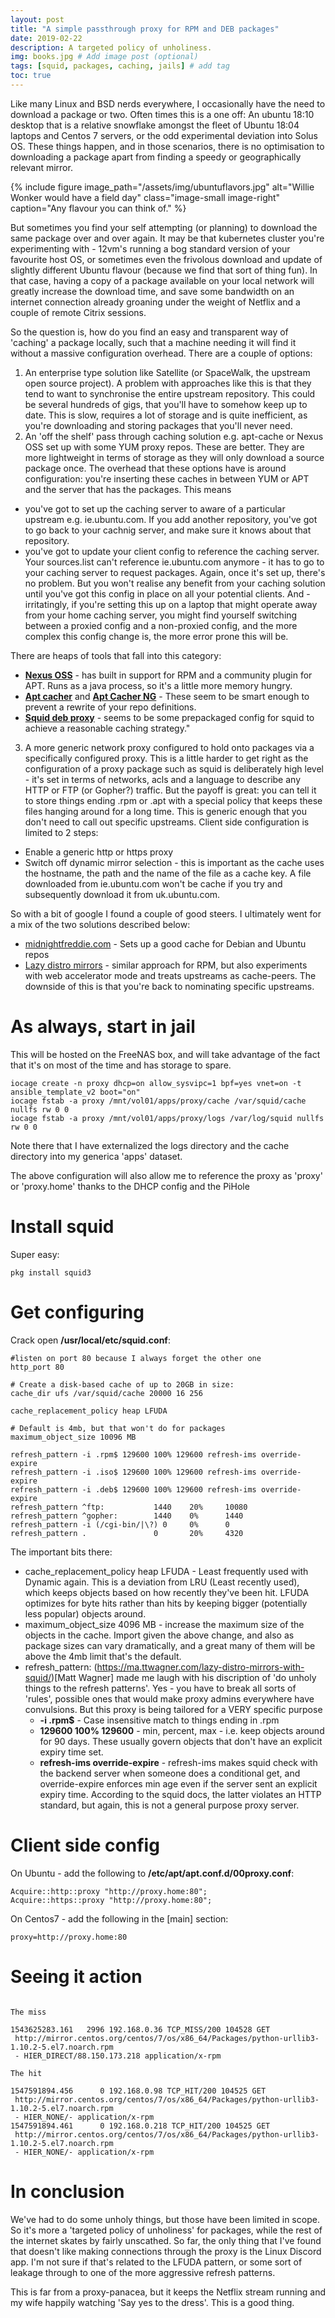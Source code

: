```yaml
---
layout: post
title: "A simple passthrough proxy for RPM and DEB packages"
date: 2019-02-22
description: A targeted policy of unholiness.
img: books.jpg # Add image post (optional)
tags: [squid, packages, caching, jails] # add tag
toc: true
---
```


Like many Linux and BSD nerds everywhere, I occasionally have the need to download a package or two. Often times this is a one off: An ubuntu 18:10 desktop that is a relative snowflake amongst the fleet of Ubuntu 18:04 laptops and Centos 7 servers, or the odd experimental deviation into Solus OS. These things happen, and in those scenarios, there is no optimisation to downloading a package apart from finding a speedy or geographically relevant mirror.

{% include figure image_path="/assets/img/ubuntuflavors.jpg" alt="Willie Wonker would have a field day" class="image-small image-right" caption="Any flavour you can think of." %}

But sometimes you find your self attempting (or planning) to download the same package over and over again. It may be that kubernetes cluster you're experimenting with - 12vm's running a bog standard version of your favourite host OS, or sometimes even the frivolous download and update of slightly different Ubuntu flavour (because we find that sort of thing fun). In that case, having a copy of a package available on your local network will greatly increase the download time, and save some bandwidth on an internet connection already groaning under the weight of Netflix and a couple of remote Citrix sessions.

So the question is, how do you find an easy and transparent way of 'caching' a package locally, such that a machine needing it will find it without a massive configuration overhead. There are a couple of options:
1. An enterprise type solution like Satellite (or SpaceWalk, the upstream open source project). A problem with approaches like this is that they tend to want to synchronise the entire upstream repository. This could be several hundreds of gigs, that you'll have to somehow keep up to date. This is slow, requires a lot of storage and is quite inefficient, as you're downloading and storing packages that you'll never need.
2. An 'off the shelf' pass through caching solution e.g. apt-cache or Nexus OSS set up with some YUM proxy repos. These are better. They are more lightweight in terms of storage as they will only download a source package once. The overhead that these options have is around configuration: you're inserting these caches in between YUM or APT and the server that has the packages. This means
  - you've got to set up the caching server to aware of a particular upstream e.g. ie.ubuntu.com. If you add another repository, you've got to go back to your cachnig server, and make sure it knows about that repository.
  - you've got to update your client config to reference the caching server. Your sources.list can't reference  ie.ubuntu.com anymore - it has to go to your caching server to request packages. Again, once it's set up, there's no problem. But you won't realise any benefit from your caching solution until you've got this config in place on all your potential clients. And - irritatingly, if you're setting this up on a laptop that might operate away from your home caching server, you might find yourself switching between a proxied config and a non-proxied config, and the more complex this config change is, the more error prone this will be.


  <div class="notebox">

There are heaps of tools that fall into this category:
<ul>
<li><a href="https://www.sonatype.com/nexus-repository-oss"><b>Nexus OSS</b></a> - has built in support for RPM and a community plugin for APT. Runs as a java process, so it's a little more memory hungry. </li>
<li><a href="https://help.ubuntu.com/community/Apt-Cacher-Server"><b>Apt cacher</b></a> and <a href="https://wiki.debian.org/AptCacherNg"><b>Apt Cacher NG</b></a> - These seem to be smart enough to prevent a rewrite of your repo definitions. </li>
<li><a href="https://launchpad.net/squid-deb-proxy"><b>Squid deb proxy</b></a> - seems to be some prepackaged config for squid to achieve a reasonable caching strategy." </li>
</ul>
  </div>

3. A more generic network proxy configured to hold onto packages via a specifically configured proxy. This is a little harder to get right as the configuration of a proxy package such as squid is deliberately high level -  it's set in terms of networks, acls and a language to describe any HTTP or FTP (or Gopher?) traffic. But the payoff is great: you can tell it to store things ending .rpm or .apt with a special policy that keeps these files hanging around for a long time. This is generic enough that you don't need to call out specific upstreams. Client side configuration is limited to 2 steps:
- Enable a generic http or https proxy
- Switch off dynamic mirror selection - this is important as the cache uses the hostname, the path and the name of the file as a cache key. A file downloaded from ie.ubuntu.com won't be cache if you try and subsequently download it from uk.ubuntu.com.

So with a bit of google I found a couple of good steers. I ultimately went for a mix of the two solutions described below:
- [midnightfreddie.com](https://www.midnightfreddie.com/using-squid-to-cache-apt-updates-for-debian-and-ubuntu.html) - Sets up a good cache for Debian and Ubuntu repos
- [Lazy distro mirrors](https://ma.ttwagner.com/lazy-distro-mirrors-with-squid/) - similar approach for RPM, but also experiments with web accelerator mode and treats upstreams as cache-peers. The downside of this is that you're back to nominating specific upstreams.

# As always, start in jail

This will be hosted on the FreeNAS box, and will take advantage of the fact that it's on most of the time and has storage to spare.

```
iocage create -n proxy dhcp=on allow_sysvipc=1 bpf=yes vnet=on -t ansible_template_v2 boot="on"
iocage fstab -a proxy /mnt/vol01/apps/proxy/cache /var/squid/cache nullfs rw 0 0
iocage fstab -a proxy /mnt/vol01/apps/proxy/logs /var/log/squid nullfs rw 0 0

```

Note there that I have externalized the logs directory and the cache directory into my generica 'apps' dataset.

The above configuration will also allow me to reference the proxy as 'proxy' or 'proxy.home' thanks to the DHCP config and the PiHole

# Install squid

Super easy:

```
pkg install squid3
```

# Get configuring

Crack open __/usr/local/etc/squid.conf__:

```
#listen on port 80 because I always forget the other one
http_port 80

# Create a disk-based cache of up to 20GB in size:
cache_dir ufs /var/squid/cache 20000 16 256

cache_replacement_policy heap LFUDA

# Default is 4mb, but that won't do for packages
maximum_object_size 10096 MB

refresh_pattern -i .rpm$ 129600 100% 129600 refresh-ims override-expire
refresh_pattern -i .iso$ 129600 100% 129600 refresh-ims override-expire
refresh_pattern -i .deb$ 129600 100% 129600 refresh-ims override-expire
refresh_pattern ^ftp:           1440    20%     10080
refresh_pattern ^gopher:        1440    0%      1440
refresh_pattern -i (/cgi-bin/|\?) 0     0%      0
refresh_pattern .               0       20%     4320

```

The important bits there:
- cache_replacement_policy heap LFUDA - Least frequently used with Dynamic again. This is a deviation from LRU (Least recently used), which keeps objects based on how recently they've been hit. LFUDA optimizes for byte hits rather than hits by keeping bigger (potentially less popular) objects around.
- maximum_object_size 4096 MB - increase the maximum size of the objects in the cache. Import given the above change, and also as package sizes can vary dramatically, and a great many of them will be above the 4mb limit that's the default.
- refresh_pattern: (https://ma.ttwagner.com/lazy-distro-mirrors-with-squid/)[Matt Wagner] made me laugh with his discription of 'do unholy things to the refresh patterns'.  Yes - you have to break all sorts of 'rules', possible ones that would make proxy admins everywhere have convulsions. But this proxy is being tailored for a VERY specific purpose
  - __-i .rpm$__ - Case insensitive match to things ending in .rpm
  - __129600 100% 129600__  - min, percent, max - i.e. keep objects around for 90 days. These usually govern objects that don't have an explicit expiry time set.
  - __refresh-ims override-expire__ -  refresh-ims makes squid check with the backend server when someone does a conditional get, and override-expire enforces min age even if the server sent an explicit expiry time. According to the squid docs, the latter violates an HTTP standard, but again, this is not a general purpose proxy server.


# Client side config

On Ubuntu - add the following to __/etc/apt/apt.conf.d/00proxy.conf__:

```
Acquire::http::proxy "http://proxy.home:80";
Acquire::https::proxy "http://proxy.home:80";
```

On Centos7 - add the following in the [main] section:

```
proxy=http://proxy.home:80
```

# Seeing it action

```

The miss

1543625283.161   2996 192.168.0.36 TCP_MISS/200 104528 GET
 http://mirror.centos.org/centos/7/os/x86_64/Packages/python-urllib3-1.10.2-5.el7.noarch.rpm
 - HIER_DIRECT/88.150.173.218 application/x-rpm

The hit

1547591894.456      0 192.168.0.98 TCP_HIT/200 104525 GET
 http://mirror.centos.org/centos/7/os/x86_64/Packages/python-urllib3-1.10.2-5.el7.noarch.rpm
 - HIER_NONE/- application/x-rpm
1547591894.461      0 192.168.0.218 TCP_HIT/200 104525 GET
 http://mirror.centos.org/centos/7/os/x86_64/Packages/python-urllib3-1.10.2-5.el7.noarch.rpm
 - HIER_NONE/- application/x-rpm

```

# In conclusion

We've had to do some unholy things, but those have been limited in scope. So it's more a 'targeted policy of unholiness' for packages, while the rest of the internet skates by fairly unscathed. So far, the only thing that I've found that doesn't like making connections through the proxy is the Linux Discord app. I'm not sure if that's related to the LFUDA pattern, or some sort of leakage through to one of the more aggressive refresh patterns.

This is far from a proxy-panacea, but it keeps the Netflix stream running and my wife happily watching 'Say yes to the dress'. This is a good thing.
